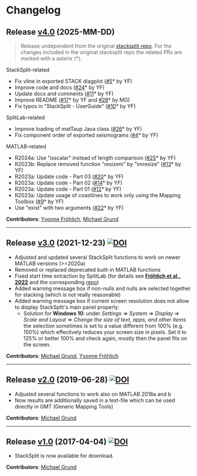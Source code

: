 # Changelog

## Release [v4.0]() (2025-MM-DD)

> Release undependent from the original [stacksplit repo](https://github.com/michaelgrund/stacksplit).
> For the changes included in the original stacksplit repo the related PRs are marked with a asterix (*).

StackSplit-related

- Fix vline in exported STACK diagplot ([#5](https://github.com/michaelgrund/stacksplit/pull/5)* by YF)
- Improve code and docs ([#24](https://github.com/michaelgrund/stacksplit/pull/24)* by YF)
- Update docs and comments ([#11](https://github.com/michaelgrund/stacksplit/pull/11)* by YF)
- Improve README ([#17](https://github.com/michaelgrund/stacksplit/pull/17)* by YF and [#28](https://github.com/michaelgrund/stacksplit/pull/28)* by MG)
- Fix typos in "StackSplit - UserGuide" ([#10](https://github.com/michaelgrund/stacksplit/pull/10)* by YF)

SplitLab-related

- Improve loading of matTaup Java class ([#26](https://github.com/michaelgrund/stacksplit/pull/26)* by YF)
- Fix component order of exported seismograms ([#4](https://github.com/michaelgrund/stacksplit/pull/4)* by YF)

MATLAB-related

- R2024a: Use "isscalar" instead of length comparison ([#25](https://github.com/michaelgrund/stacksplit/pull/25)* by YF)
- R2023b: Replace removed function "resizem" by "imresize" ([#13](https://github.com/michaelgrund/stacksplit/pull/13)* by YF)
- R2023a: Update code - Part 03 ([#20](https://github.com/michaelgrund/stacksplit/pull/20)* by YF)
- R2023a: Update code - Part 02 ([#14](https://github.com/michaelgrund/stacksplit/pull/14)* by YF)
- R2023a: Update code - Part 01 ([#12](https://github.com/michaelgrund/stacksplit/pull/12)* by YF)
- R2023a: Update usage of coastlines to work only using the Mapping Toolbox ([#9](https://github.com/michaelgrund/stacksplit/pull/9)* by YF)
- Use "exist" with two arguments ([#22](https://github.com/michaelgrund/stacksplit/pull/22)* by YF)

**Contributors**: [Yvonne Fröhlich](https://github.com/yvonnefroehlich), [Michael Grund](https://github.com/michaelgrund)

-----

## Release [v3.0](https://github.com/michaelgrund/stacksplit/releases/tag/v3.0) (2021-12-23) [![DOI](https://zenodo.org/badge/DOI/10.5281/zenodo.5802051.svg)](https://doi.org/10.5281/zenodo.5802051)

* Adjusted and updated several StackSplit functions to work on newer MATLAB versions (>=2020a)
* Removed or replaced deprecated built-in MATLAB functions
* Fixed start time extraction by SplitLab (for details see [**Fröhlich et al., 2022**](https://www.annalsofgeophysics.eu/index.php/annals/article/view/8781) and the corresponding [repo](https://github.com/yvonnefroehlich/SplitLab-TemporalAlignment))
* Added warning message box if non-nulls and nulls are selected together for stacking (which is not really reasonable)
* Added warning message box if current screen resolution does not allow to display StackSplit's main panel properly:
  * Solution for **Windows 10**: under *Settings* => *System* => *Display* => *Scale and Layout* => *Change the size of text, apps, and other items*
  the selection sometimes is set to a value different from 100% (e.g. 150%)
  which effectively reduces your screen size in pixels. Set it to 125% or
  better 100% and check again, mostly then the panel fits on the screen.

**Contributors**: [Michael Grund](https://github.com/michaelgrund), [Yvonne Fröhlich](https://github.com/yvonnefroehlich)

-----

## Release [v2.0](https://github.com/michaelgrund/stacksplit/releases/tag/v2.0) (2019-06-28) [![DOI](https://zenodo.org/badge/DOI/10.5281/zenodo.7118716.svg)](https://doi.org/10.5281/zenodo.7118716)

* Adjusted several functions to work also on MATLAB 2018a and b
* Now results are additionally saved in a text-file which can be used directly in GMT (Generic Mapping Tools)

**Contributors**: [Michael Grund](https://github.com/michaelgrund)

-----

## Release [v1.0](https://github.com/michaelgrund/stacksplit/releases/tag/v1.0) (2017-04-04) [![DOI](https://zenodo.org/badge/DOI/10.5281/zenodo.464385.svg)](https://doi.org/10.5281/zenodo.464385)

* StackSplit is now available for download.

**Contributors**: [Michael Grund](https://github.com/michaelgrund)
